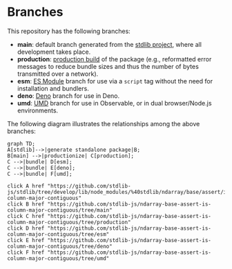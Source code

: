 <!--

@license Apache-2.0

Copyright (c) 2022 The Stdlib Authors.

Licensed under the Apache License, Version 2.0 (the "License");
you may not use this file except in compliance with the License.
You may obtain a copy of the License at

    http://www.apache.org/licenses/LICENSE-2.0

Unless required by applicable law or agreed to in writing, software
distributed under the License is distributed on an "AS IS" BASIS,
WITHOUT WARRANTIES OR CONDITIONS OF ANY KIND, either express or implied.
See the License for the specific language governing permissions and
limitations under the License.

-->

# Branches

This repository has the following branches:

-   **main**: default branch generated from the [stdlib project][stdlib-url], where all development takes place.
-   **production**: [production build][production-url] of the package (e.g., reformatted error messages to reduce bundle sizes and thus the number of bytes transmitted over a network).
-   **esm**: [ES Module][esm-url] branch for use via a `script` tag without the need for installation and bundlers.
-   **deno**: [Deno][deno-url] branch for use in Deno.
-   **umd**: [UMD][umd-url] branch for use in Observable, or in dual browser/Node.js environments.

The following diagram illustrates the relationships among the above branches:

```mermaid
graph TD;
A[stdlib]-->|generate standalone package|B;
B[main] -->|productionize| C[production];
C -->|bundle| D[esm];
C -->|bundle| E[deno];
C -->|bundle| F[umd];

click A href "https://github.com/stdlib-js/stdlib/tree/develop/lib/node_modules/%40stdlib/ndarray/base/assert/is-column-major-contiguous"
click B href "https://github.com/stdlib-js/ndarray-base-assert-is-column-major-contiguous/tree/main"
click C href "https://github.com/stdlib-js/ndarray-base-assert-is-column-major-contiguous/tree/production"
click D href "https://github.com/stdlib-js/ndarray-base-assert-is-column-major-contiguous/tree/esm"
click E href "https://github.com/stdlib-js/ndarray-base-assert-is-column-major-contiguous/tree/deno"
click F href "https://github.com/stdlib-js/ndarray-base-assert-is-column-major-contiguous/tree/umd"
```

[stdlib-url]: https://github.com/stdlib-js/stdlib/tree/develop/lib/node_modules/%40stdlib/ndarray/base/assert/is-column-major-contiguous
[production-url]: https://github.com/stdlib-js/ndarray-base-assert-is-column-major-contiguous/tree/production
[deno-url]: https://github.com/stdlib-js/ndarray-base-assert-is-column-major-contiguous/tree/deno
[umd-url]: https://github.com/stdlib-js/ndarray-base-assert-is-column-major-contiguous/tree/umd
[esm-url]: https://github.com/stdlib-js/ndarray-base-assert-is-column-major-contiguous/tree/esm